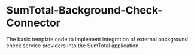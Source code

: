 # SumTotal-Background-Check-Connector
The basic template code to implement integration of  external background check service providers into the SumTotal application
